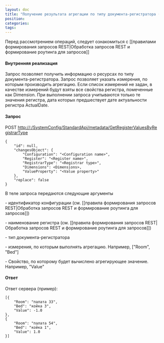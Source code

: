 ```yaml
---
layout: doc
title: "Получение результата агрегации по типу документа-регистратора (GetValuesBуRegistrarType)"
position: 
categories: 
tags: 
---
```


Перед рассмотрением операций, следует ознакомиться с [[правилами формирования запросов REST|Обработка запросов REST и формирование роутинга для запросов]]

#### Внутренняя реализация

Запрос позволяет получить информацию о ресурсах по типу документа-регистратора. Запрос позволяет указать измерения, по которым производить агрегацию. Если список измерений не задан, в качестве измерений будут взяты все свойства регистра, помеченные как Dimension. При выполнении запроса учитываются только те значения регистра, дата которых предшествует дате актуальности регистра ActualDate. 

#### Запрос

POST [http://<ServerName>:<PortName>/SystemConfig/StandardApi/metadata/GetRegisterValuesByRegistrarType](http://10.10.1.82:9999/SystemConfig/StandardApi/metadata/GetRegisterValuesByRegistrarType)

```
{
	"id": null,
	"changesObject": {
		"Configuration": "<Configuration name>",
		"Register": "<Register name>",
		"RegistrarType": "<Registrar type>",		
		"Dimensions": <Dimensions>,
		"ValueProperty": "<Value property>"
	},
	"replace": false
}
```

В теле запроса передаются следующие аргументы

<Configuration name> - идентификатор конфигурации (см. [[правила формирования запросов REST|Обработка запросов REST и формирование роутинга для запросов]])

<Register name> - наименование регистра (см. [[правила формирования запросов REST|Обработка запросов REST и формирование роутинга для запросов]])

<Registrar type> - тип документа-регистратора

<Dimensions> - измерения, по которым выполнять агрегацию. Например, ["Room", "Bed"]

<Value property> - Свойство, по которому будет вычислено агрегирующее значение. Например, "Value"

#### Ответ

Ответ сервера (пример):

```
[{
	"Room": "палата 33",
	"Bed": "койка 3",
	"Value": -1.0
},
{
	"Room": "палата 54",
	"Bed": "койка 1",
	"Value": 1.0
}]
```

